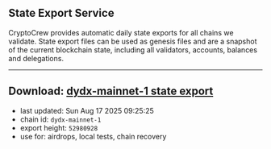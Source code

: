 ## State Export Service
CryptoCrew provides automatic daily state exports for all chains we validate. State export files can be used as genesis files and are a snapshot of the current blockchain state, including all validators, accounts, balances and delegations.

---
**Download: [dydx-mainnet-1 state export](https://dl-tyo.ccvalidators.com/SERVICE/dydx/dydx-mainnet-1_export_52980928.json)**
---

- last updated: Sun Aug 17 2025 09:25:25
- chain id: `dydx-mainnet-1`
- export height: `52980928`
- use for: airdrops, local tests, chain recovery
